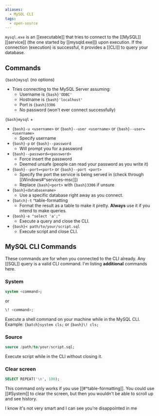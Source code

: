 ```yaml
---
aliases:
  - MySQL CLI
tags:
  - open-source
---
```

`mysql.exe` is an [[executable]] that tries to connect to the [[MySQL]] [[service]] (the one started by [[mysqld.exe]]) upon execution.
If the connection (execution) is successful, it provides a [[CLI]] to query your database.

## Commands

`{bash}mysql` (no options)
- Tries connecting to the MySQL Server assuming:
	- Username is `{bash}'ODBC'`
	- Hostname is `{bash}'localhost'`
	- Port is `{bash}3306`
	- No password (won't ever connect successfully)

`{bash}mysql` +
- `{bash}-u <username>` or `{bash}--user <username>` or `{bash}--user=<username>`
	- Specify username
- `{bash}-p` or `{bash}--password`
	- Will prompt you for a password
- `{bash}--password=<password>`
	- Force insert the password
	- Deemed unsafe (people can read your password as you write it)
- `{bash}--port=<port>` or `{bash}--port <port>`
	- Specify the port the service is being served in (check through [[Windows#^services-msc]])
	- Replace `{bash}<port>` with `{bash}3306` if unsure
- `{bash}<databasename>`
	- Use a specific database right away as you connect.
- `{batch}-t` ^table-formatting
	- Format the result as a table to make it pretty.
	  **Always** use it if you intend to make queries.
- `{bash}-e "select 'a';"`
	- Execute a query and close the CLI.
- `{bash}< path/to/your/script.sql`
	- Execute script and close CLI.

## MySQL CLI Commands

These commands are for when you connected to the CLI already.
Any [[SQL]] query is a valid CLI command.
I'm listing **additional** commands here.

### System

```sql
system <command>;
```
or
```sql
\! <command>;
```

Execute a shell command on your machine while in the MySQL CLI.
Example: `{batch}system cls;` or `{bash}\! cls;`

### Source

```sql
source /path/to/your/script.sql;
```

Execute script while in the CLI without closing it.

### Clear screen

```sql
SELECT REPEAT('\n', 100);
```

This command only works if you use [[#^table-formatting]].
You could use [[#System]] to clear the screen, but then you wouldn't be able to scroll up and see history.

I know it's not very smart and I can see you're disappointed in me